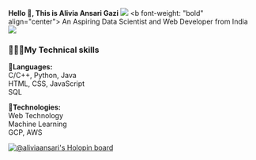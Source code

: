 <b align="center">Hello 👋, This is Alivia Ansari Gazi</b>
<a href="https://www.youtube.com/watch?v=dQw4w9WgXcQ"><img src="https://user-images.githubusercontent.com/73097560/115834477-dbab4500-a447-11eb-908a-139a6edaec5c.gif"></a>
<b font-weight: "bold" align="center"> An Aspiring Data Scientist and Web Developer from India</b>
<a href="https://www.youtube.com/watch?v=dQw4w9WgXcQ"><img src="https://user-images.githubusercontent.com/73097560/115834477-dbab4500-a447-11eb-908a-139a6edaec5c.gif"></a>
<p>
  
<b><h3>👨🏼‍💻My Technical skills</h3></b>
📜<b>Languages:</b><br/>
C/C++, Python, Java<br/>
HTML, CSS, JavaScript<br/>
SQL<br/>

🤹<b>Technologies:</b><br/>
Web Technology<br/>
Machine Learning<br/>
GCP, AWS<br/>
</p>

[![@aliviaansari's Holopin board](https://holopin.me/aliviaansari)](https://holopin.io/@aliviaansari)

